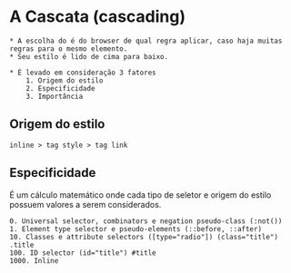 # A Cascata (cascading)

    * A escolha do é do browser de qual regra aplicar, caso haja muitas regras para o mesmo elemento. 
    * Seu estilo é lido de cima para baixo.
  
    * É levado em consideração 3 fatores 
        1. Origem do estilo 
        2. Especificidade 
        3. Importância 
   

## Origem do estilo 

    inline > tag style > tag link 


## Especificidade 

É um cálculo matemático onde cada tipo de seletor e origem do estilo possuem valores a serem considerados.

    0. Universal selector, combinators e negation pseudo-class (:not())
    1. Element type selector e pseudo-elements (::before, ::after)
    10. Classes e attribute selectors ([type="radio"]) (class="title") .title
    100. ID selector (id="title") #title
    1000. Inline 
    